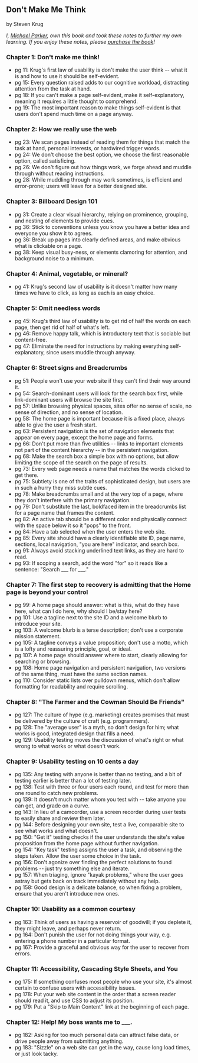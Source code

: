 ## Don't Make Me Think

by Steven Krug

*I, [Michael Parker](http://omgitsmgp.com/), own this book and took these notes to further my own learning. If you enjoy these notes, please [purchase the book](http://www.amazon.com/Dont-Make-Me-Think-Usability/dp/0321344758)!*

### Chapter 1: Don't make me think!
* pg 11: Krug's first law of usability is don't make the user think -- what it is and how to use it should be self-evident.
* pg 15: Every question raised adds to our cognitive workload, distracting attention from the task at hand.
* pg 18: If you can't make a page self-evident, make it self-explanatory, meaning it requires a little thought to comprehend.
* pg 19: The most important reason to make things self-evident is that users don't spend much time on a page anyway.

### Chapter 2: How we really use the web
* pg 23: We scan pages instead of reading them for things that match the task at hand, personal interests, or hardwired trigger words.
* pg 24: We don't choose the best option, we choose the first reasonable option, called satisficing.
* pg 26: We don't figure out how things work, we forge ahead and muddle through without reading instructions.
* pg 28: While muddling through may work sometimes, is efficient and error-prone; users will leave for a better designed site.

### Chapter 3: Billboard Design 101
* pg 31: Create a clear visual hierarchy, relying on prominence, grouping, and nesting of elements to provide cues.
* pg 36: Stick to conventions unless you know you have a better idea and everyone you show it to agrees.
* pg 36: Break up pages into clearly defined areas, and make obvious what is clickable on a page.
* pg 38: Keep visual busy-ness, or elements clamoring for attention, and background noise to a minimum.

### Chapter 4: Animal, vegetable, or mineral?
* pg 41: Krug's second law of usability is it doesn't matter how many times we have to click, as long as each is an easy choice.

### Chapter 5: Omit needless words
* pg 45: Krug's third law of usability is to get rid of half the words on each page, then get rid of half of what's left.
* pg 46: Remove happy talk, which is introductory text that is sociable but content-free.
* pg 47: Eliminate the need for instructions by making everything self-explanatory, since users muddle through anyway.

### Chapter 6: Street signs and Breadcrumbs
* pg 51: People won't use your web site if they can't find their way around it.
* pg 54: Search-dominant users will look for the search box first, while link-dominant users will browse the site first.
* pg 57: Unlike browsing physical spaces, sites offer no sense of scale, no sense of direction, and no sense of location.
* pg 58: The home page is important because it is a fixed place, always able to give the user a fresh start.
* pg 63: Persistent navigation is the set of navigation elements that appear on every page, except the home page and forms.
* pg 66: Don't put more than five utilities -- links to important elements not part of the content hierarchy -- in the persistent navigation.
* pg 68: Make the search box a simple box with no options, but allow limiting the scope of the search on the page of results.
* pg 73: Every web page needs a name that matches the words clicked to get there.
* pg 75: Subtlety is one of the traits of sophisticated design, but users are in such a hurry they miss subtle cues.
* pg 78: Make breadcrumbs small and at the very top of a page, where they don't interfere with the primary navigation.
* pg 79: Don't substitute the last, boldfaced item in the breadcrumbs list for a page name that frames the content.
* pg 82: An active tab should be a different color and physically connect with the space below it so it "pops" to the front.
* pg 84: Have a tab selected when the user enters the web site.
* pg 85: Every site should have a clearly identifiable site ID, page name, sections, local navigation, "you are here" indicator, and search box.
* pg 91: Always avoid stacking underlined text links, as they are hard to read.
* pg 93: If scoping a search, add the word "for" so it reads like a sentence: "Search ___ for ___."

### Chapter 7: The first step to recovery is admitting that the Home page is beyond your control
* pg 99: A home page should answer: what is this, what do they have here, what can I do here, why should I be/stay here?
* pg 101: Use a tagline next to the site ID and a welcome blurb to introduce your site.
* pg 103: A welcome blurb is a terse description; don't use a corporate mission statement.
* pg 105: A tagline conveys a value proposition; don't use a motto, which is a lofty and reassuring principle, goal, or ideal.
* pg 107: A home page should answer where to start, clearly allowing for searching or browsing.
* pg 108: Home page navigation and persistent navigation, two versions of the same thing, must have the same section names.
* pg 110: Consider static lists over pulldown menus, which don't allow formatting for readability and require scrolling.

### Chapter 8: "The Farmer and the Cowman Should Be Friends"
* pg 127: The culture of hype (e.g. marketing) creates promises that must be delivered by the culture of craft (e.g. programmers).
* pg 128: The "average user" is a myth, so don't design for him; what works is good, integrated design that fills a need.
* pg 129: Usability testing moves the discussion of what's right or what wrong to what works or what doesn't work.

### Chapter 9: Usability testing on 10 cents a day
* pg 135: Any testing with anyone is better than no testing, and a bit of testing earlier is better than a lot of testing later.
* pg 138: Test with three or four users each round, and test for more than one round to catch new problems.
* pg 139: It doesn't much matter whom you test with -- take anyone you can get, and grade on a curve.
* pg 143: In lieu of a camcorder, use a screen recorder during user tests to easily share and review them later.
* pg 144: Before designing your own site, test a live, comparable site to see what works and what doesn't.
* pg 150: "Get it" testing checks if the user understands the site's value proposition from the home page without further navigation.
* pg 154: "Key task" testing assigns the user a task, and observing the steps taken. Allow the user some choice in the task.
* pg 156: Don't agonize over finding the perfect solutions to found problems -- just try something else and iterate.
* pg 157: When triaging, ignore "kayak problems," where the user goes astray but gets back on track immediately without any help.
* pg 158: Good design is a delicate balance, so when fixing a problem, ensure that you aren't introduce new ones.

### Chapter 10: Usability as a common courtesy
* pg 163: Think of users as having a reservoir of goodwill; if you deplete it, they might leave, and perhaps never return.
* pg 164: Don't punish the user for not doing things your way, e.g. entering a phone number in a particular format.
* pg 167: Provide a graceful and obvious way for the user to recover from errors.

### Chapter 11: Accessibility, Cascading Style Sheets, and You
* pg 175: If something confuses most people who use your site, it's almost certain to confuse users with accessibility issues.
* pg 178: Put your web site content in the order that a screen reader should read it, and use CSS to adjust its position.
* pg 179: Put a "Skip to Main Content" link at the beginning of each page.

### Chapter 12: Help! My boss wants me to ___.
* pg 182: Asking for too much personal data can attract false data, or drive people away from submitting anything.
* pg 183: "Sizzle" on a web site can get in the way, cause long load times, or just look tacky.

